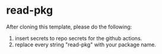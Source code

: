 # read-pkg

After cloning this template, please do the following:
1. insert secrets to repo secrets for the github actions.
2. replace every string "read-pkg" with your package name.
